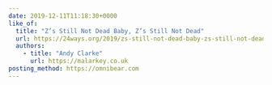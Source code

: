 ```yaml
---
date: 2019-12-11T11:18:30+0000
like_of:
  title: "Z’s Still Not Dead Baby, Z’s Still Not Dead"
  url: https://24ways.org/2019/zs-still-not-dead-baby-zs-still-not-dead/
  authors:
    - title: "Andy Clarke"
      url: https://malarkey.co.uk
posting_method: https://omnibear.com
---
```

